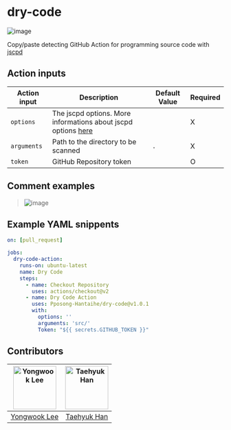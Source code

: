 # dry-code

![image](https://user-images.githubusercontent.com/46441280/178266602-51c88935-ee38-4574-a8ec-bf86c026b368.png)


Copy/paste detecting GitHub Action for programming source code with [jscpd](https://github.com/kucherenko/jscpd)

## Action inputs

| Action input|	Description	| Default Value| Required |
|-|-|-|-|
|`options`|The jscpd options. More informations about jscpd options [here](https://github.com/kucherenko/jscpd/tree/master/packages/jscpd#options)| | X |
|`arguments`|Path to the directory to be scanned|`.`| X |
|`token`|GitHub Repository token|| O |

## Comment examples

> ![image](https://user-images.githubusercontent.com/46441280/178265989-0a8d914a-a612-4fad-ac1f-11eda76887b9.png)

## Example YAML snippents

```yaml
on: [pull_request]

jobs:
  dry-code-action:
    runs-on: ubuntu-latest
    name: Dry Code
    steps:
      - name: Checkout Repository
        uses: actions/checkout@v2
      - name: Dry Code Action
        uses: Pposong-Hantaihe/dry-code@v1.0.1
        with:
          options: ''
          arguments: 'src/'
          Token: "${{ secrets.GITHUB_TOKEN }}"
```

## Contributors

|<img alt="Yongwook Lee" src="https://avatars.githubusercontent.com/u/46441280?v=4" width="100"/> | <img alt="Taehyuk Han" src="https://avatars.githubusercontent.com/u/80453189?v=4" width="100"/> |
|:-----:|:-----:|
| [Yongwook Lee](https://github.com/i4song) | [Taehyuk Han](https://github.com/hantaihe)  |
